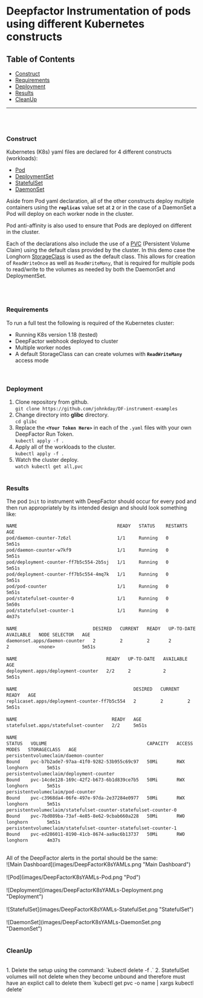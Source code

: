 # Deepfactor Instrumentation of pods using different Kubernetes constructs

## Table of Contents
* [Construct](#Construct)
* [Requirements](#Requirements)
* [Deployment](#Deployment)
* [Results](#Results)
* [CleanUp](#CleanUp)
-------------------------------
<br><br>

### Construct
Kubernetes (K8s) yaml files are declared for 4 different constructs (workloads):
* [Pod](https://kubernetes.io/docs/concepts/workloads/pods/)
* [DeploymentSet](https://kubernetes.io/docs/concepts/workloads/controllers/deployment/)
* [StatefulSet](https://kubernetes.io/docs/concepts/workloads/controllers/statefulset/)
* [DaemonSet](https://kubernetes.io/docs/concepts/workloads/controllers/daemonset/)  

Aside from Pod yaml declaration, all of the other constructs deploy multiple
containers using the **`replicas`** value set at **`2`** or in the case of a DaemonSet 
a Pod will deploy on each worker node in the cluster.

Pod anti-affinity is also used to ensure that Pods are deployed on different
in the cluster.

Each of the declarations also include the use of a [PVC](https://kubernetes.io/docs/concepts/storage/persistent-volumes/#persistentvolumeclaims) (Persistent Volume Claim) using the
default class provided by the cluster. In this demo case the Longhorn [StorageClass](https://kubernetes.io/docs/concepts/storage/storage-classes/) is used as the default
class. This allows for creation of `ReadWriteOnce` as well as `ReadWriteMany`,
that is required for multiple pods to read/write to the volumes as needed by both
the DaemonSet and DeploymentSet.  
  
<br><br>  

### Requirements
To run a full test the following is required of the Kubernetes cluster:
* Running K8s version 1.18 (tested)
* DeepFactor webhook deployed to cluster
* Multiple worker nodes
* A default StorageClass can can create volumes with **`ReadWriteMany`** access
mode  
<br><br>

### Deployment

1. Clone repository from github.  
`git clone https://github.com/johnkday/DF-instrument-examples`
2. Change directory into **glibc** directory.   
`cd glibc`
3. Replace the **`<Your Token Here>`** in each of the `.yaml` files with
your own DeepFactor Run Token.  
`kubectl apply -f .`
4. Apply all of the workloads to the cluster.  
`kubectl apply -f .`
5. Watch the cluster deploy.  
`watch kubectl get all,pvc`
<br><br>

### Results
The pod `Init` to instrument with DeepFactor should occur for every pod and then
run appropriately by its intended design and should look something like:
<br>
```
NAME                                     READY   STATUS    RESTARTS   AGE
pod/daemon-counter-7z6zl                 1/1     Running   0          5m51s
pod/daemon-counter-w7kf9                 1/1     Running   0          5m51s
pod/deployment-counter-ff7b5c554-2b5sj   1/1     Running   0          5m51s
pod/deployment-counter-ff7b5c554-4mq7k   1/1     Running   0          5m51s
pod/pod-counter                          1/1     Running   0          5m51s
pod/statefulset-counter-0                1/1     Running   0          5m50s
pod/statefulset-counter-1                1/1     Running   0          4m37s

NAME                            DESIRED   CURRENT   READY   UP-TO-DATE   AVAILABLE   NODE SELECTOR   AGE
daemonset.apps/daemon-counter   2         2         2       2            2           <none>          5m51s

NAME                                 READY   UP-TO-DATE   AVAILABLE   AGE
deployment.apps/deployment-counter   2/2     2            2           5m51s

NAME                                           DESIRED   CURRENT   READY   AGE
replicaset.apps/deployment-counter-ff7b5c554   2         2         2       5m51s

NAME                                   READY   AGE
statefulset.apps/statefulset-counter   2/2     5m51s

NAME                                                              STATUS   VOLUME                                     CAPACITY   ACCESS MODES   STORAGECLASS   AGE
persistentvolumeclaim/daemon-counter                              Bound    pvc-b7b2ade7-97aa-41f0-9282-53b955c69c97   50Mi       RWX            longhorn       5m51s
persistentvolumeclaim/deployment-counter                          Bound    pvc-14cde128-169c-42f2-b673-6b1d839ce7b5   50Mi       RWX            longhorn       5m51s
persistentvolumeclaim/pod-counter                                 Bound    pvc-c3968da4-06fe-497e-97da-2e37284e0977   50Mi       RWX            longhorn       5m51s
persistentvolumeclaim/statefulset-counter-statefulset-counter-0   Bound    pvc-7bd089ba-73af-4e85-8e62-9cbab660a228   50Mi       RWO            longhorn       5m51s
persistentvolumeclaim/statefulset-counter-statefulset-counter-1   Bound    pvc-ed286011-8190-41cb-8674-aa9ac6b13737   50Mi       RWO            longhorn       4m37s
```
<br>
All of the DeepFactor alerts in the portal should be the same:
<br>
![Main Dashboard](images/DeepFactorK8sYAMLs.png "Main Dashboard")
<br><br>
![Pod](images/DeepFactorK8sYAMLs-Pod.png "Pod")
<br><br>
![Deployment](images/DeepFactorK8sYAMLs-Deployment.png "Deployment")
<br><br>
![StatefulSet](images/DeepFactorK8sYAMLs-StatefulSet.png "StatefulSet")
<br><br>
![DaemonSet](images/DeepFactorK8sYAMLs-DaemonSet.png "DaemonSet")
<br><br>

### CleanUp
<br>
1. Delete the setup using the command:  
`kubectl delete -f .`
2. StatefulSet volumes will not delete when they become unbound and therefore
must have an explict call to delete them
`kubectl get pvc -o name | xargs kubectl delete`
